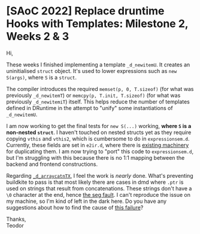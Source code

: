 # [SAoC 2022] Replace druntime Hooks with Templates: Milestone 2, Weeks 2 & 3

Hi,

These weeks I finished implementing a template `_d_newitemU`.
It creates an uninitialised `struct` object.
It's used to lower expressions such as `new S(args)`, where `S` is a `struct`.

The compiler introduces the required `memset(p, 0, T.sizeof)` (for what was previously `_d_newitemT`) or `memcpy(p, T.init, T.sizeof)` (for what was previously `_d_newitemiT`) itself.
This helps reduce the number of templates defined in DRuntime in the attempt to "unify" some instantiations of `_d_newitemU`.

I am now working to get the final tests for `new S(...)` working, **where `S` is a non-nested `struct`**.
I haven't touched on nested structs yet as they require copying `vthis` and `vthis2`, which is cumbersome to do in `expressionsem.d`.
Currently, these fields are set in `e2ir.d`, where there is [existing machinery](https://github.com/dlang/dmd/blob/master/compiler/src/dmd/toir.d#L444-L484) for duplicating them.
I am now trying to "port" this code to `expressionsem.d`, but I'm struggling with this because there is no 1:1 mapping between the backend and frontend constructions.

Regarding [`_d_arraycatnTX`](https://github.com/dlang/dmd/pull/14550), I feel the work is _nearly_ done.
What's preventing buildkite to pass is that most likely there are cases in dmd where `.ptr` is used on strings that result from concatenations.
These strings don't have a `\0` character at the end, hence [the seg fault](https://buildkite.com/dlang/dmd/builds/28559#0183fc10-644f-4cc9-a285-c96b76ee122a/590-699).
I can't reproduce the issue on my machine, so I'm kind of left in the dark here.
Do you have any suggestions about how to find the cause of [this failure](https://buildkite.com/dlang/dmd/builds/28559#0183fc10-644f-4cc9-a285-c96b76ee122a)?

Thanks,\
Teodor
